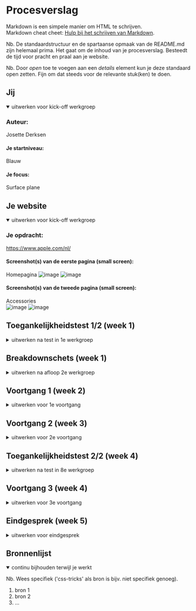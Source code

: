 # Procesverslag
Markdown is een simpele manier om HTML te schrijven.  
Markdown cheat cheet: [Hulp bij het schrijven van Markdown](https://github.com/adam-p/markdown-here/wiki/Markdown-Cheatsheet).

Nb. De standaardstructuur en de spartaanse opmaak van de README.md zijn helemaal prima. Het gaat om de inhoud van je procesverslag. Besteedt de tijd voor pracht en praal aan je website.

Nb. Door *open* toe te voegen aan een *details* element kun je deze standaard open zetten. Fijn om dat steeds voor de relevante stuk(ken) te doen.





## Jij

<details open>
  <summary>uitwerken voor kick-off werkgroep</summary>

  ### Auteur:
  Josette Derksen 

  #### Je startniveau:
  Blauw

  #### Je focus:
  Surface plane
 
</details>





## Je website

<details open>
  <summary>uitwerken voor kick-off werkgroep</summary>

  ### Je opdracht:
  https://www.apple.com/nl/

  #### Screenshot(s) van de eerste pagina (small screen): 
  Homepagina 
  ![image](https://user-images.githubusercontent.com/70659177/201884726-cf7726de-8681-4390-bb5d-5e4d32886ab9.png)
  ![image](https://user-images.githubusercontent.com/70659177/201884801-3916c355-a86d-47fd-b082-c2b3ead395de.png)

  #### Screenshot(s) van de tweede pagina (small screen):
  Accessories  
  ![image](https://user-images.githubusercontent.com/70659177/201885550-e508df40-b581-4bcc-9d0d-1092a2a362a1.png)
  ![image](https://user-images.githubusercontent.com/70659177/201885655-f96d6dd6-1bad-440a-9afc-dbae89fa4eda.png)
 
</details>



## Toegankelijkheidstest 1/2 (week 1)

<details>
  <summary>uitwerken na test in 1e werkgroep</summary>

  ### Bevindingen
  Lijst met je bevindingen die in de test naar voren kwamen:

  #### Screenreader
  - Je moet al heel veel shortcuts weten voordat je er handig gebruik van kan maken.
  - Spreekt Engelse woorden heel Nederlands uit waardoor het niet altijd duidelijk is.
  - Zegt heel vaak 'koppeling'.
  - Kan niet typen als de verteller aanstaat.
  - Er wordt gebruikt gemaakt van heel veel divjes. 
  - Weinig onderbouwende tekst in de code zelf zoals een alt-tekst.  
  - Er wordt wel gebruikt gemaakt van kopjes en linkjes. 

    Sommige punten zitten meer op Windows niveau dan op Apple niveau, zoals de shortcuts, het niet kunnen typen en dat Engelse woorden op een Nederlandse manier worden uitsproken. Op andere punten kan ik wel wat veranderen zoals dat er veel gebruikt wordt gemaakt van divjes inplaats van de juiste elementen en onderbouwende teksten toevoegen die screenreader kunnen voorlezen zodat een blind iemand weet wat er op een afbeelding staat. 

  #### Muis en Toetsenbord 
  - Veel shortcuts maar opzich makkelijk te vinden. 
  - Hover over links werkt. Komt een blauwe streep onder te staan. 
  - Muis veranderd in een handje op de klikbare plekken. 
  - Kan door de carousel scrollen met m'n pijltjes toetsen. 

  #### Motoriek (shocks, elastiekjes)
  - Met het trilding om parkinson na te bootsen was het vreselijk moeilijk om te typen. Typt snel dubbele letters. 
  
  Ik kan dit oplossen door het toetsenbord minder gevoelig te maken? 

  #### Visueel (brillen, contrast, kleurenblind, dark/light). 
  - Hover over navigatie zie je een klein beetje kleur verandering (van grijs naar wit) maar niet genoeg voor als je iets slechter kan zien.
  - Navigatie is heel erg klein vergeleken met de rest van de website. 
  ![image](https://user-images.githubusercontent.com/70659177/205011242-6a0a51e5-8485-41f9-8622-efea607a96d9.png)
  ![image](https://user-images.githubusercontent.com/70659177/205011278-d259293e-c710-4a4a-94b4-35e239a16a55.png)
  - Contrast op de rest van de website best goed. Veel gebruik gemaakt van zwart-wit. 

  Ik kan de navigatie groter maken met een betere hover kleur. 

</details>



## Breakdownschets (week 1)

<details>
  <summary>uitwerken na afloop 2e werkgroep</summary>

  ### de hele pagina: 
  <img src="readme-images/dummy-plaatje.jpg" width="375px" alt="breakdown van de hele pagina">

  ### dynamisch deel (bijv menu): 
  <img src="readme-images/dummy-plaatje.jpg" width="375px" alt="breakdown van een dynamisch deel">

  ### wellicht nog een dynamisch deel (bijv filter): 
  <img src="readme-images/dummy-plaatje.jpg" width="375px" alt="breakdown van nog een dynamisch deel">

</details>





## Voortgang 1 (week 2)

<details>
  <summary>uitwerken voor 1e voortgang</summary>

  ### Stand van zaken
  hier dit ging goed & dit was lastig (neem ook screenshots op van delen van je website en code)


  ### Agenda voor meeting
  samen met je groepje opstellen

  | student 1      | student 2          | student 3    | student 4        |
  | ---            | ---                | ---          | ---              |
  | dit bespreken  | en dit             | en ik dit    | en dan ik dat    |
  | en dat ook nog | dit als er tijd is | nog een punt | dit wil ik zeker |
  | ...            | ...                | ...          | ...              |


  ### Verslag van meeting
  hier na afloop snel de uitkomsten van de meeting vastleggen

  - punt 1
  - punt 2
  - nog een punt
  - ...

</details>





## Voortgang 2 (week 3)

<details>
  <summary>uitwerken voor 2e voortgang</summary>

  ### Stand van zaken
  hier dit ging goed & dit was lastig (neem ook screenshots op van delen van je website en code)


  ### Agenda voor meeting
  samen met je groepje opstellen

  | student 1      | student 2          | student 3    | student 4        |
  | ---            | ---                | ---          | ---              |
  | dit bespreken  | en dit             | en ik dit    | en dan ik dat    |
  | en dat ook nog | dit als er tijd is | nog een punt | dit wil ik zeker |
  | ...            | ...                | ...          | ...              |


  ### Verslag van meeting
  hier na afloop snel de uitkomsten van de meeting vastleggen

  - punt 1
  - punt 2
  - nog een punt
- ...

</details>





## Toegankelijkheidstest 2/2 (week 4)

<details>
  <summary>uitwerken na test in 8e werkgroep</summary>

  ### Bevindingen
  Lijst met je bevindingen die in de test naar voren kwamen (geef ook aan wat er verbeterd is):

  #### Screenreader
  Hier korte omschrijving (met indien nodig afbeeldingen)

  Hier een omschrijving van hoe het opgelost kan worden (met indien nodig afbeeldingen)


  #### Muis en Toetsenbord 
  Hier korte omschrijving (met indien nodig afbeeldingen)

  Hier een omschrijving van hoe het opgelost kan worden (met indien nodig afbeeldingen)


  #### Motoriek (shocks, elastiekjes)
  Hier korte omschrijving (met indien nodig afbeeldingen)

  Hier een omschrijving van hoe het opgelost kan worden (met indien nodig afbeeldingen)


  #### Visueel (brillen, contrast, kleurenblind, dark/light). 
  Hier korte omschrijving (met indien nodig afbeeldingen)

  Hier een omschrijving van hoe het opgelost kan worden (met indien nodig afbeeldingen)

</details>





## Voortgang 3 (week 4)

<details>
  <summary>uitwerken voor 3e voortgang</summary>

  ### Stand van zaken
  hier dit ging goed & dit was lastig (neem ook screenshots op van delen van je website en code)


  ### Agenda voor meeting
  samen met je groepje opstellen

  | student 1      | student 2          | student 3    | student 4        |
  | ---            | ---                | ---          | ---              |
  | dit bespreken  | en dit             | en ik dit    | en dan ik dat    |
  | en dat ook nog | dit als er tijd is | nog een punt | dit wil ik zeker |
  | ...            | ...                | ...          | ...              |


  ### Verslag van meeting
  hier na afloop snel de uitkomsten van de meeting vastleggen

  - punt 1
  - punt 2
  - nog een punt
  - ...

</details>





## Eindgesprek (week 5)

<details>
  <summary>uitwerken voor eindgesprek</summary>

  ### Je uitkomst - karakteristiek screenshots:
  <img src="readme-images/dummy-plaatje.jpg" width="375px" alt="uitomst opdracht 1">


  ### Dit ging goed/Heb ik geleerd: 
  Korte omschrijving met plaatjes

  <img src="readme-images/dummy-plaatje.jpg" width="375px" alt="top">


  ### Dit was lastig/Is niet gelukt:
  Korte omschrijving met plaatjes

  <img src="readme-images/dummy-plaatje.jpg" width="375px" alt="bummer">
</details>





## Bronnenlijst

<details open>
  <summary>continu bijhouden terwijl je werkt</summary>

  Nb. Wees specifiek ('css-tricks' als bron is bijv. niet specifiek genoeg).

  1. bron 1
  2. bron 2
  3. ...

</details>

